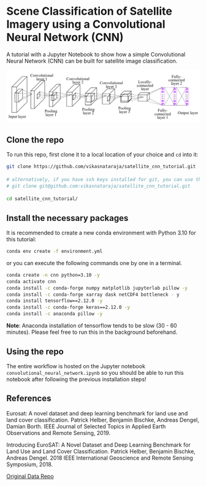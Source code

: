 # Scene Classification of Satellite Imagery using a Convolutional Neural Network (CNN)

A tutorial with a Jupyter Notebook to show how a simple Convolutional Neural Network (CNN) can be built for satellite image classification.

![CNN Architecture](assets/cnn_architecture.png)

## Clone the repo

To run this repo, first clone it to a local location of your choice and `cd` into it:

```sh
git clone https://github.com/vikasnataraja/satellite_cnn_tutorial.git

# alternatively, if you have ssh keys installed for git, you can use this instead
# git clone git@github.com:vikasnataraja/satellite_cnn_tutorial.git

cd satellite_cnn_tutorial/
```

## Install the necessary packages

It is recommended to create a new conda environment with Python 3.10 for this tutorial:

```sh
conda env create -f environment.yml
```

or you can execute the following commands one by one in a terminal.

```sh
conda create -n cnn python=3.10 -y
conda activate cnn
conda install -c conda-forge numpy matplotlib jupyterlab pillow -y
conda install -c conda-forge xarray dask netCDF4 bottleneck - y
conda install tensorflow==2.12.0 -y
conda install -c conda-forge keras==2.12.0 -y
conda install -c anaconda pillow -y

```

**Note**: Anaconda installation of tensorflow tends to be slow (30 - 60 minutes). Please feel free to run this in the background beforehand.

## Using the repo

The entire workflow is hosted on the Jupyter notebook `convolutional_neural_network.ipynb` so you should be able to run this notebook after following the previous installation steps!

## References

Eurosat: A novel dataset and deep learning benchmark for land use and land cover classification. Patrick Helber, Benjamin Bischke, Andreas Dengel, Damian Borth. IEEE Journal of Selected Topics in Applied Earth Observations and Remote Sensing, 2019.

Introducing EuroSAT: A Novel Dataset and Deep Learning Benchmark for Land Use and Land Cover Classification. Patrick Helber, Benjamin Bischke, Andreas Dengel. 2018 IEEE International Geoscience and Remote Sensing Symposium, 2018.

[Original Data Repo](https://github.com/phelber/eurosat)
